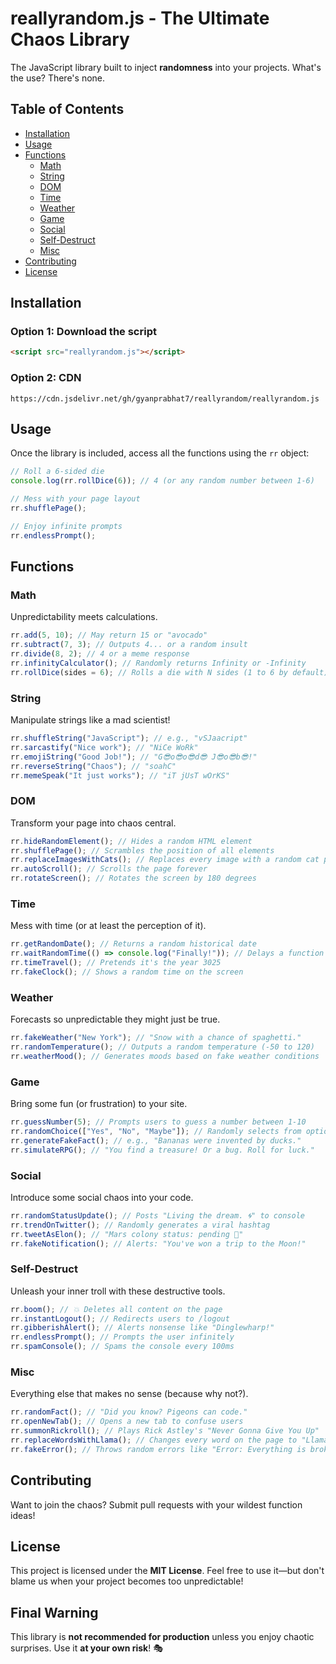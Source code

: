 # reallyrandom.js - The Ultimate Chaos Library

The JavaScript library built to inject **randomness** into your projects. What's the use? There's none.

## Table of Contents

- [Installation](#installation)
- [Usage](#usage)
- [Functions](#functions)
  - [Math](#math)
  - [String](#string)
  - [DOM](#dom)
  - [Time](#time)
  - [Weather](#weather)
  - [Game](#game)
  - [Social](#social)
  - [Self-Destruct](#self-destruct)
  - [Misc](#misc)
- [Contributing](#contributing)
- [License](#license)

## Installation

### Option 1: Download the script

```html
<script src="reallyrandom.js"></script>
```

### Option 2: CDN

```
https://cdn.jsdelivr.net/gh/gyanprabhat7/reallyrandom/reallyrandom.js
```

## Usage

Once the library is included, access all the functions using the `rr` object:

```javascript
// Roll a 6-sided die
console.log(rr.rollDice(6)); // 4 (or any random number between 1-6)

// Mess with your page layout
rr.shufflePage();

// Enjoy infinite prompts
rr.endlessPrompt();
```

## Functions

### Math

Unpredictability meets calculations.

```javascript
rr.add(5, 10); // May return 15 or "avocado"
rr.subtract(7, 3); // Outputs 4... or a random insult
rr.divide(8, 2); // 4 or a meme response
rr.infinityCalculator(); // Randomly returns Infinity or -Infinity
rr.rollDice(sides = 6); // Rolls a die with N sides (1 to 6 by default)
```

### String

Manipulate strings like a mad scientist!

```javascript
rr.shuffleString("JavaScript"); // e.g., "vSJaacript"
rr.sarcastify("Nice work"); // "NiCe WoRk"
rr.emojiString("Good Job!"); // "G😎o😎o😎d😎 J😎o😎b😎!"
rr.reverseString("Chaos"); // "soahC"
rr.memeSpeak("It just works"); // "iT jUsT wOrKS"
```

### DOM

Transform your page into chaos central.

```javascript
rr.hideRandomElement(); // Hides a random HTML element
rr.shufflePage(); // Scrambles the position of all elements
rr.replaceImagesWithCats(); // Replaces every image with a random cat pic
rr.autoScroll(); // Scrolls the page forever
rr.rotateScreen(); // Rotates the screen by 180 degrees
```

### Time

Mess with time (or at least the perception of it).

```javascript
rr.getRandomDate(); // Returns a random historical date
rr.waitRandomTime(() => console.log("Finally!")); // Delays a function randomly
rr.timeTravel(); // Pretends it's the year 3025
rr.fakeClock(); // Shows a random time on the screen
```

### Weather

Forecasts so unpredictable they might just be true.

```javascript
rr.fakeWeather("New York"); // "Snow with a chance of spaghetti."
rr.randomTemperature(); // Outputs a random temperature (-50 to 120)
rr.weatherMood(); // Generates moods based on fake weather conditions
```

### Game

Bring some fun (or frustration) to your site.

```javascript
rr.guessNumber(5); // Prompts users to guess a number between 1-10
rr.randomChoice(["Yes", "No", "Maybe"]); // Randomly selects from options
rr.generateFakeFact(); // e.g., "Bananas were invented by ducks."
rr.simulateRPG(); // "You find a treasure! Or a bug. Roll for luck."
```

### Social

Introduce some social chaos into your code.

```javascript
rr.randomStatusUpdate(); // Posts "Living the dream. 🌀" to console
rr.trendOnTwitter(); // Randomly generates a viral hashtag
rr.tweetAsElon(); // "Mars colony status: pending 🚀"
rr.fakeNotification(); // Alerts: "You've won a trip to the Moon!"
```

### Self-Destruct

Unleash your inner troll with these destructive tools.

```javascript
rr.boom(); // 💥 Deletes all content on the page
rr.instantLogout(); // Redirects users to /logout
rr.gibberishAlert(); // Alerts nonsense like "Dinglewharp!"
rr.endlessPrompt(); // Prompts the user infinitely
rr.spamConsole(); // Spams the console every 100ms
```

### Misc

Everything else that makes no sense (because why not?).

```javascript
rr.randomFact(); // "Did you know? Pigeons can code."
rr.openNewTab(); // Opens a new tab to confuse users
rr.summonRickroll(); // Plays Rick Astley's "Never Gonna Give You Up"
rr.replaceWordsWithLlama(); // Changes every word on the page to "Llama"
rr.fakeError(); // Throws random errors like "Error: Everything is broken"
```

## Contributing

Want to join the chaos? Submit pull requests with your wildest function ideas!

## License

This project is licensed under the **MIT License**. Feel free to use it—but don't blame us when your project becomes too unpredictable!

## Final Warning

This library is **not recommended for production** unless you enjoy chaotic surprises. Use it **at your own risk**! 🎭
